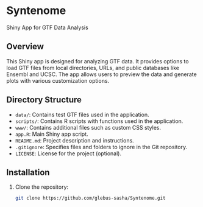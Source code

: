 # Syntenome
Shiny App for GTF Data Analysis

## Overview
This Shiny app is designed for analyzing GTF data. It provides options to load GTF files from local directories, URLs, and public databases like Ensembl and UCSC. The app allows users to preview the data and generate plots with various customization options.

## Directory Structure
- `data/`: Contains test GTF files used in the application.
- `scripts/`: Contains R scripts with functions used in the application.
- `www/`: Contains additional files such as custom CSS styles.
- `app.R`: Main Shiny app script.
- `README.md`: Project description and instructions.
- `.gitignore`: Specifies files and folders to ignore in the Git repository.
- `LICENSE`: License for the project (optional).

## Installation
1. Clone the repository:
   ```sh
   git clone https://github.com/glebus-sasha/Syntenome.git
   ```
